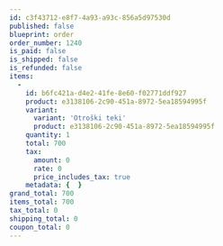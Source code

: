 ```yaml
---
id: c3f43712-e8f7-4a93-a93c-856a5d97530d
published: false
blueprint: order
order_number: 1240
is_paid: false
is_shipped: false
is_refunded: false
items:
  -
    id: b6fc421a-d4e2-41fe-8e60-f02771ddf927
    product: e3138106-2c90-451a-8972-5ea18594995f
    variant:
      variant: 'Otroški teki'
      product: e3138106-2c90-451a-8972-5ea18594995f
    quantity: 1
    total: 700
    tax:
      amount: 0
      rate: 0
      price_includes_tax: true
    metadata: {  }
grand_total: 700
items_total: 700
tax_total: 0
shipping_total: 0
coupon_total: 0
---
```

